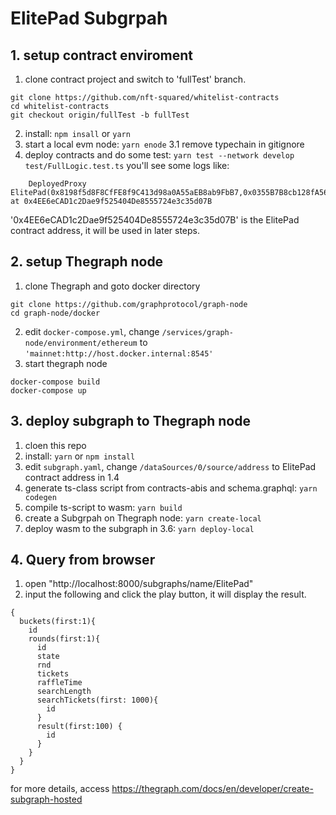 # ElitePad Subgrpah

## 1. setup contract enviroment
1. clone contract project and switch to 'fullTest' branch.
```
git clone https://github.com/nft-squared/whitelist-contracts
cd whitelist-contracts
git checkout origin/fullTest -b fullTest
```
2. install: `npm insall` or `yarn`
3. start a local evm node: `yarn enode`
3.1 remove typechain in gitignore
4. deploy contracts and do some test: `yarn test --network develop test/FullLogic.test.ts`
you'll see some logs like:
```
    DeployedProxy ElitePad(0x8198f5d8F8CfFE8f9C413d98a0A55aEB8ab9FbB7,0x0355B7B8cb128fA5692729Ab3AAa199C1753f726,0x36b58F5C1969B7b6591D752ea6F5486D069010AB,0x51A1ceB83B83F1985a81C295d1fF28Afef186E02,0x172076E0166D1F9Cc711C77Adf8488051744980C,0xf4B146FbA71F41E0592668ffbF264F1D186b2Ca8,0xD8a5a9b31c3C0232E196d518E89Fd8bF83AcAd43,0x202CCe504e04bEd6fC0521238dDf04Bc9E8E15aB,0x2E2Ed0Cfd3AD2f1d34481277b3204d807Ca2F8c2) at 0x4EE6eCAD1c2Dae9f525404De8555724e3c35d07B
```
'0x4EE6eCAD1c2Dae9f525404De8555724e3c35d07B' is the ElitePad contract address, it will be used in later steps.

## 2. setup Thegraph node
1. clone Thegraph and goto docker directory
```
git clone https://github.com/graphprotocol/graph-node
cd graph-node/docker
```
2. edit `docker-compose.yml`, change `/services/graph-node/environment/ethereum` to `'mainnet:http://host.docker.internal:8545'`
3. start thegraph node
```
docker-compose build
docker-compose up
```

## 3. deploy subgraph to Thegraph node
1. cloen this repo
2. install: `yarn` or `npm install`
3. edit `subgraph.yaml`, change `/dataSources/0/source/address` to ElitePad contract address in 1.4
4. generate ts-class script from contracts-abis and schema.graphql: `yarn codegen`
5. compile ts-script to wasm: `yarn build`
6. create a Subgrpah on Thegraph node: `yarn create-local`
7. deploy wasm to the subgraph in 3.6: `yarn deploy-local`

## 4. Query from browser
1. open "http://localhost:8000/subgraphs/name/ElitePad"
2.  input the following and click the play button, it will display the result.
```
{
  buckets(first:1){
    id
  	rounds(first:1){
      id
	  state
      rnd
      tickets
      raffleTime
      searchLength
      searchTickets(first: 1000){
        id
      }
      result(first:100) {
        id
      }
    }
  }
}
```

for more details, access https://thegraph.com/docs/en/developer/create-subgraph-hosted

